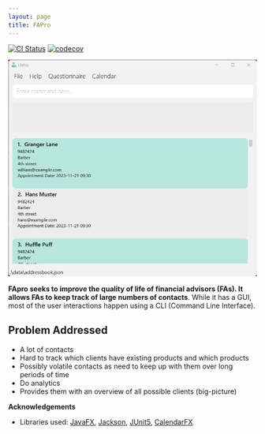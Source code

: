 ```yaml
---
layout: page
title: FAPro
---
```


[![CI Status](https://github.com/se-edu/addressbook-level3/workflows/Java%20CI/badge.svg)](https://github.com/AY2324S1-CS2103T-W09-1/tp/actions)
[![codecov](https://codecov.io/gh/se-edu/addressbook-level3/branch/master/graph/badge.svg)](https://app.codecov.io/gh/AY2324S1-CS2103T-W09-1/tp)

![Ui](images/UiLanding.png)

**FApro seeks to improve the quality of life of financial advisors (FAs). It allows FAs to keep track of large numbers of contacts**. While it has a GUI, most of the user interactions happen using a CLI (Command Line Interface).

## Problem Addressed
* A lot of contacts
* Hard to track which clients have existing products and which products
* Possibly volatile contacts as need to keep up with them over long periods of time
* Do analytics
* Provides them with an overview of all possible clients (big-picture)


**Acknowledgements**

* Libraries used: [JavaFX](https://openjfx.io/), [Jackson](https://github.com/FasterXML/jackson), [JUnit5](https://github.com/junit-team/junit5), [CalendarFX](https://github.com/dlsc-software-consulting-gmbh/CalendarFX)
